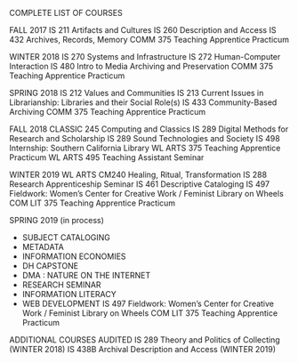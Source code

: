 COMPLETE LIST OF COURSES

FALL 2017
IS 211 Artifacts and Cultures
IS 260 Description and Access
IS 432 Archives, Records, Memory
COMM 375 Teaching Apprentice Practicum

WINTER 2018
IS 270 Systems and Infrastructure
IS 272 Human-Computer Interaction
IS 480 Intro to Media Archiving and Preservation
COMM 375 Teaching Apprentice Practicum

SPRING 2018
IS 212 Values and Communities
IS 213 Current Issues in Librarianship: Libraries and their Social Role(s)
IS 433 Community-Based Archiving
COMM 375 Teaching Apprentice Practicum

FALL 2018
CLASSIC 245 Computing and Classics
IS 289 Digital Methods for Research and Scholarship
IS 289 Sound Technologies and Society 
IS 498 Internship: Southern California Library
WL ARTS 375 Teaching Apprentice Practicum
WL ARTS 495 Teaching Assistant Seminar

WINTER 2019
WL ARTS CM240 Healing, Ritual, Transformation
IS 288 Research Apprenticeship Seminar
IS 461 Descriptive Cataloging
IS 497 Fieldwork: Women’s Center for Creative Work / Feminist Library on Wheels 
COM LIT 375 Teaching Apprentice Practicum

SPRING 2019 (in process) 
* SUBJECT CATALOGING
* METADATA
* INFORMATION ECONOMIES
* DH CAPSTONE
* DMA : NATURE ON THE INTERNET
* RESEARCH SEMINAR
* INFORMATION LITERACY 
* WEB DEVELOPMENT
IS 497 Fieldwork: Women’s Center for Creative Work / Feminist Library on Wheels 
COM LIT 375 Teaching Apprentice Practicum

ADDITIONAL COURSES AUDITED
IS 289 Theory and Politics of Collecting (WINTER 2018)
IS 438B Archival Description and Access (WINTER 2019) 
